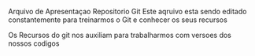 Arquivo de Apresentaçao Repositorio Git
Este aqruivo esta sendo editado constantemente para treinarmos o Git e conhecer os seus recursos

Os Recursos do git nos auxiliam para trabalharmos com versoes dos nossos codigos
